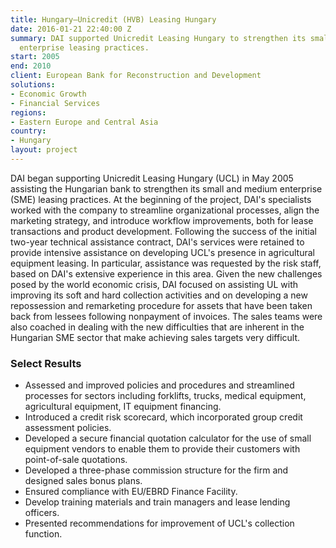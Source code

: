 ```yaml
---
title: Hungary—Unicredit (HVB) Leasing Hungary
date: 2016-01-21 22:40:00 Z
summary: DAI supported Unicredit Leasing Hungary to strengthen its small and medium
  enterprise leasing practices.
start: 2005
end: 2010
client: European Bank for Reconstruction and Development
solutions:
- Economic Growth
- Financial Services
regions:
- Eastern Europe and Central Asia
country:
- Hungary
layout: project
---
```


DAI began supporting Unicredit Leasing Hungary (UCL) in May 2005 assisting the Hungarian bank to strengthen its small and medium enterprise (SME) leasing practices. At the beginning of the project, DAI's specialists worked with the company to streamline organizational processes, align the marketing strategy, and introduce workflow improvements, both for lease transactions and product development. Following the success of the initial two-year technical assistance contract, DAI's services were retained to provide intensive assistance on developing UCL's presence in agricultural equipment leasing. In particular, assistance was requested by the risk staff, based on DAI's extensive experience in this area. Given the new challenges posed by the world economic crisis, DAI focused on assisting UL with improving its soft and hard collection activities and on developing a new repossession and remarketing procedure for assets that have been taken back from lessees following nonpayment of invoices. The sales teams were also coached in dealing with the new difficulties that are inherent in the Hungarian SME sector that make achieving sales targets very difficult.

### Select Results

* Assessed and improved policies and procedures and streamlined processes for sectors including forklifts, trucks, medical equipment, agricultural equipment, IT equipment financing.
* Introduced a credit risk scorecard, which incorporated group credit assessment policies.
* Developed a secure financial quotation calculator for the use of small equipment vendors to enable them to provide their customers with point-of-sale quotations.
* Developed a three-phase commission structure for the firm and designed sales bonus plans.
* Ensured compliance with EU/EBRD Finance Facility.
* Develop training materials and train managers and lease lending officers.
* Presented recommendations for improvement of UCL's collection function.